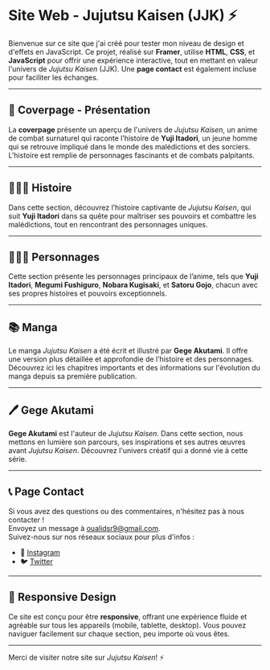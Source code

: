 # Site Web - Jujutsu Kaisen (JJK) ⚡

Bienvenue sur ce site que j'ai créé pour tester mon niveau de design et d'effets en JavaScript. Ce projet, réalisé sur **Framer**, utilise **HTML**, **CSS**, et **JavaScript** pour offrir une expérience interactive, tout en mettant en valeur l'univers de *Jujutsu Kaisen* (JJK). Une **page contact** est également incluse pour faciliter les échanges.

---

## 📖 Coverpage - Présentation

La **coverpage** présente un aperçu de l'univers de *Jujutsu Kaisen*, un anime de combat surnaturel qui raconte l’histoire de **Yuji Itadori**, un jeune homme qui se retrouve impliqué dans le monde des malédictions et des sorciers. L'histoire est remplie de personnages fascinants et de combats palpitants.

---

## 🧑‍🤝‍🧑 Histoire

Dans cette section, découvrez l’histoire captivante de *Jujutsu Kaisen*, qui suit **Yuji Itadori** dans sa quête pour maîtriser ses pouvoirs et combattre les malédictions, tout en rencontrant des personnages uniques.

---

## 🧑‍🤝‍🧑 Personnages

Cette section présente les personnages principaux de l’anime, tels que **Yuji Itadori**, **Megumi Fushiguro**, **Nobara Kugisaki**, et **Satoru Gojo**, chacun avec ses propres histoires et pouvoirs exceptionnels.

---

## 📚 Manga

Le manga *Jujutsu Kaisen* a été écrit et illustré par **Gege Akutami**. Il offre une version plus détaillée et approfondie de l’histoire et des personnages. Découvrez ici les chapitres importants et des informations sur l'évolution du manga depuis sa première publication.

---

## 🖊️ Gege Akutami

**Gege Akutami** est l'auteur de *Jujutsu Kaisen*. Dans cette section, nous mettons en lumière son parcours, ses inspirations et ses autres œuvres avant *Jujutsu Kaisen*. Découvrez l'univers créatif qui a donné vie à cette série.

---

## 📞 Page Contact

Si vous avez des questions ou des commentaires, n'hésitez pas à nous contacter !  
Envoyez un message à [oualidsr9@gmail.com](mailto:oualidsr9@gmail.com).  
Suivez-nous sur nos réseaux sociaux pour plus d'infos :
- 📱 [Instagram](https://instagram.com/jjk_site)
- 🐦 [Twitter](https://twitter.com/jjk_site)

---

## 📱 Responsive Design

Ce site est conçu pour être **responsive**, offrant une expérience fluide et agréable sur tous les appareils (mobile, tablette, desktop). Vous pouvez naviguer facilement sur chaque section, peu importe où vous êtes.

---

Merci de visiter notre site sur *Jujutsu Kaisen*! ⚡
